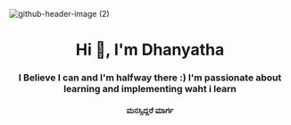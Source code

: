 ![github-header-image (2)](https://github.com/Dhanyatha-s/Dhanyatha-s/assets/95542660/d15e86bf-8577-4e45-a9e3-240e3f939f97)



<h1 align="center">Hi 👋, I'm Dhanyatha</h1>
<h3 align="center">I Believe I can and I'm halfway there :) I'm passionate about learning and implementing waht i learn</h3>
<h4 align= "center"><b>ಮನಸ್ಸಿದ್ದರೆ ಮಾರ್ಗ</b></h4> 

